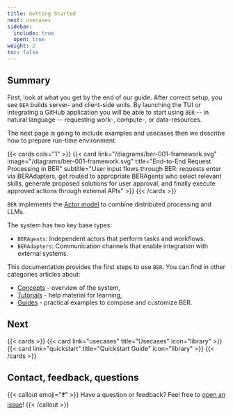 ```yaml
---
title: Getting Started
next: usecases
sidebar:
  include: true
  open: true
weight: 2
toc: false
---
```


## Summary
First, look at what you get by the end of our guide. After correct setup, you see `BER` builds server- and client-side units. By launching the TUI or integrating a GitHub application you will be able to start using `BER` -- in natural language -- requesting work-, compute-, or data-resources.

The next page is going to include examples and usecases then we describe how to prepare run-time environment.

{{< cards cols="1" >}}
  {{< card link="/diagrams/ber-001-framework.svg" image="/diagrams/ber-001-framework.svg" title="End-to-End Request Processing  in BER" subtitle="User input flows through BER: requests enter via BERAdapters, get routed to appropriate BERAgents who select relevant skills, generate proposed solutions for user approval, and finally execute approved actions through external APIs" >}}
{{< /cards >}}


`BER` implements the [Actor model](https://en.wikipedia.org/wiki/Actor_model) to combine distributed processing and LLMs.

The system has two key base types:
- `BERAgents`: Independent actors that perform tasks and workflows.
- `BERAdapters`: Communication channels that enable integration with external systems.

This documentation provides the first steps to use `BER`. You can find in other categories articles about:
 - [Concepts](/concepts) - overview of the system,
 - [Tutorials](/tutorials) - help material for learning,
 - [Guides](/guides) - practical examples to compose and customize BER.

## Next
{{< cards >}}
{{< card link="usecases" title="Usecases" icon="library" >}}
{{< card link="quickstart" title="Quickstart Guide" icon="library" >}}
{{< /cards >}}


## Contact, feedback, questions
{{< callout emoji="❓" >}}
  Have a question or feedback? Feel free to [open an issue](https://github.com/berbyte/ber-os/issues/new)!
{{< /callout >}}
